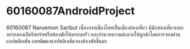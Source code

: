 # 60160087AndroidProject
60160087 Naruemon Saribut
  เนื่องจากเมืองไทยเป็นเมืองท่องเที่ยว มีนักท่องเที่ยวเยอะ อยากลองเปิดรีสอร์ทหรือห้องพักให้ครอบครัว และอำนวยความสะดวกให้ลูกค้าโดยการจองผ่านแอปพลิเคชัน เลยพัฒนาแอปพลิเคชันจองห้องพักขึ้นมา
